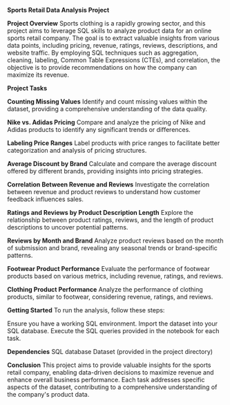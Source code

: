 **Sports Retail Data Analysis Project**




**Project Overview**
Sports clothing is a rapidly growing sector, and this project aims to leverage SQL skills to analyze product data for an online sports retail company. The goal is to extract valuable insights from various data points, including pricing, revenue, ratings, reviews, descriptions, and website traffic. By employing SQL techniques such as aggregation, cleaning, labeling, Common Table Expressions (CTEs), and correlation, the objective is to provide recommendations on how the company can maximize its revenue.



**Project Tasks**

**Counting Missing Values**
Identify and count missing values within the dataset, providing a comprehensive understanding of the data quality.

**Nike vs. Adidas Pricing**
Compare and analyze the pricing of Nike and Adidas products to identify any significant trends or differences.

**Labeling Price Ranges**
Label products with price ranges to facilitate better categorization and analysis of pricing structures.

**Average Discount by Brand**
Calculate and compare the average discount offered by different brands, providing insights into pricing strategies.

**Correlation Between Revenue and Reviews**
Investigate the correlation between revenue and product reviews to understand how customer feedback influences sales.

**Ratings and Reviews by Product Description Length**
Explore the relationship between product ratings, reviews, and the length of product descriptions to uncover potential patterns.

**Reviews by Month and Brand**
Analyze product reviews based on the month of submission and brand, revealing any seasonal trends or brand-specific patterns.

**Footwear Product Performance**
Evaluate the performance of footwear products based on various metrics, including revenue, ratings, and reviews.

**Clothing Product Performance**
Analyze the performance of clothing products, similar to footwear, considering revenue, ratings, and reviews.


**Getting Started**
To run the analysis, follow these steps:

Ensure you have a working SQL environment.
Import the dataset into your SQL database.
Execute the SQL queries provided in the notebook for each task.

**Dependencies**
SQL database
Dataset (provided in the project directory)

**Conclusion**
This project aims to provide valuable insights for the sports retail company, enabling data-driven decisions to maximize revenue and enhance overall business performance.
Each task addresses specific aspects of the dataset, contributing to a comprehensive understanding of the company's product data.
